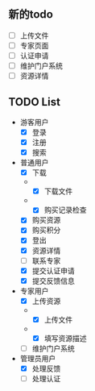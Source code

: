## 新的todo
- [ ] 上传文件
- [ ] 专家页面
- [ ] 认证申请
- [ ] 维护门户系统
- [ ] 资源详情
## TODO List
- 游客用户
    - [x] 登录
    - [x] 注册
    - [x] 搜索
- 普通用户
    - [x] 下载
    - - [x] 下载文件
    - - [x] 购买记录检查
    - [x] 购买资源
    - [x] 购买积分
    - [x] 登出
    - [x] 资源详情
    - [ ] 联系专家
    - [x] 提交认证申请
    - [x] 提交反馈信息
- 专家用户
    - [x] 上传资源
    - - [x] 上传文件
    - - [x] 填写资源描述
    - [ ] 维护门户系统
- 管理员用户
    - [x] 处理反馈
    - [ ] 处理认证
